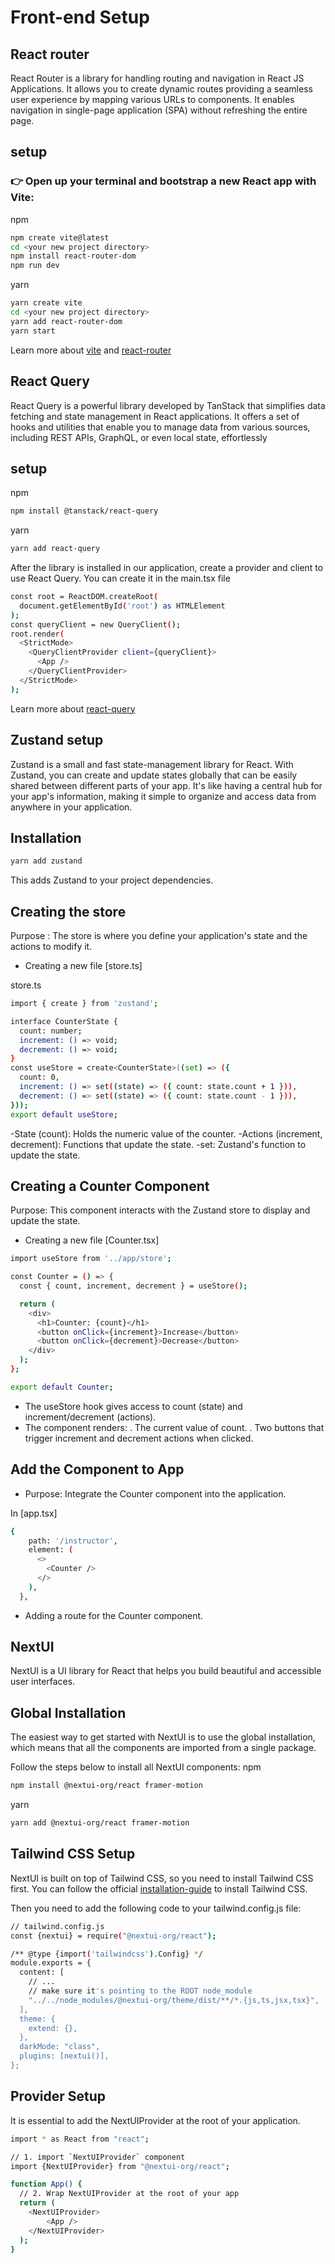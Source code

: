 # Front-end Setup

## React router

React Router is a library for handling routing and navigation in React JS Applications. It allows you to create dynamic routes providing a seamless user experience by mapping various URLs to components. It enables navigation in single-page application (SPA) without refreshing the entire page.

## setup

### 👉️ Open up your terminal and bootstrap a new React app with Vite:

npm

```sh
npm create vite@latest
cd <your new project directory>
npm install react-router-dom
npm run dev
```

yarn

```sh
yarn create vite
cd <your new project directory>
yarn add react-router-dom
yarn start
```

Learn more about [vite](https://vite.dev/guide/) and [react-router](https://reactrouter.com/6.28.0/start/tutorial)

## React Query

React Query is a powerful library developed by TanStack that simplifies data fetching and state management in React applications.
It offers a set of hooks and utilities that enable you to manage data from various sources, including REST APIs, GraphQL, or even local state, effortlessly

## setup

npm

```sh
npm install @tanstack/react-query
```

yarn

```sh
yarn add react-query
```

After the library is installed in our application, create a provider and client to use React Query. You can create it in the main.tsx file

```sh
const root = ReactDOM.createRoot(
  document.getElementById('root') as HTMLElement
);
const queryClient = new QueryClient();
root.render(
  <StrictMode>
    <QueryClientProvider client={queryClient}>
      <App />
    </QueryClientProvider>
  </StrictMode>
);
```

Learn more about [react-query](https://tanstack.com/query/latest/docs/framework/react/overview)

## Zustand setup

Zustand is a small and fast state-management library for React. With Zustand, you can create and update states globally that can be easily shared between different parts of your app. It's like having a central hub for your app's information, making it simple to organize and access data from anywhere in your application.

## Installation

```sh
yarn add zustand
```

This adds Zustand to your project dependencies.

## Creating the store

Purpose : The store is where you define your application's state and the actions to modify it.

- Creating a new file [store.ts]

store.ts

```sh
import { create } from 'zustand';

interface CounterState {
  count: number;
  increment: () => void;
  decrement: () => void;
}
const useStore = create<CounterState>((set) => ({
  count: 0,
  increment: () => set((state) => ({ count: state.count + 1 })),
  decrement: () => set((state) => ({ count: state.count - 1 })),
}));
export default useStore;
```

-State (count): Holds the numeric value of the counter.
-Actions (increment, decrement): Functions that update the state.
-set: Zustand's function to update the state.

## Creating a Counter Component

Purpose: This component interacts with the Zustand store to display and update the state.

- Creating a new file [Counter.tsx]

```sh
import useStore from '../app/store';

const Counter = () => {
  const { count, increment, decrement } = useStore();

  return (
    <div>
      <h1>Counter: {count}</h1>
      <button onClick={increment}>Increase</button>
      <button onClick={decrement}>Decrease</button>
    </div>
  );
};

export default Counter;
```

- The useStore hook gives access to count (state) and increment/decrement (actions).
- The component renders:
  . The current value of count.
  . Two buttons that trigger increment and decrement actions when clicked.

## Add the Component to App

- Purpose: Integrate the Counter component into the application.

In [app.tsx]

```sh
{
    path: '/instructor',
    element: (
      <>
        <Counter />
      </>
    ),
  },
```

- Adding a route for the Counter component.

## NextUI

NextUI is a UI library for React that helps you build beautiful and accessible user interfaces.

## Global Installation

The easiest way to get started with NextUI is to use the global installation, which means that all the components are imported from a single package.

Follow the steps below to install all NextUI components:
npm

```sh
npm install @nextui-org/react framer-motion
```

yarn

```sh
yarn add @nextui-org/react framer-motion
```

## Tailwind CSS Setup

NextUI is built on top of Tailwind CSS, so you need to install Tailwind CSS first. You can follow the official [installation-guide](https://tailwindcss.com/docs/installation) to install Tailwind CSS.

Then you need to add the following code to your tailwind.config.js file:

```sh
// tailwind.config.js
const {nextui} = require("@nextui-org/react");

/** @type {import('tailwindcss').Config} */
module.exports = {
  content: [
    // ...
    // make sure it's pointing to the ROOT node_module
    "../../node_modules/@nextui-org/theme/dist/**/*.{js,ts,jsx,tsx}",
  ],
  theme: {
    extend: {},
  },
  darkMode: "class",
  plugins: [nextui()],
};
```

## Provider Setup

It is essential to add the NextUIProvider at the root of your application.

```sh
import * as React from "react";

// 1. import `NextUIProvider` component
import {NextUIProvider} from "@nextui-org/react";

function App() {
  // 2. Wrap NextUIProvider at the root of your app
  return (
    <NextUIProvider>
        <App />
    </NextUIProvider>
  );
}
```
